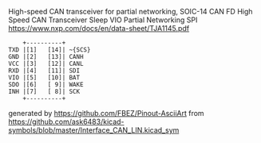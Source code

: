 High-speed CAN transceiver for partial networking, SOIC-14
CAN FD High Speed CAN Transceiver Sleep VIO Partial Networking SPI
https://www.nxp.com/docs/en/data-sheet/TJA1145.pdf


	    +----------+
	TXD |[1]   [14]| ~{SCS}
	GND |[2]   [13]| CANH
	VCC |[3]   [12]| CANL
	RXD |[4]   [11]| SDI
	VIO |[5]   [10]| BAT
	SDO |[6]   [ 9]| WAKE
	INH |[7]   [ 8]| SCK
	    +----------+


generated by https://github.com/FBEZ/Pinout-AsciiArt from https://github.com/ask6483/kicad-symbols/blob/master/Interface_CAN_LIN.kicad_sym